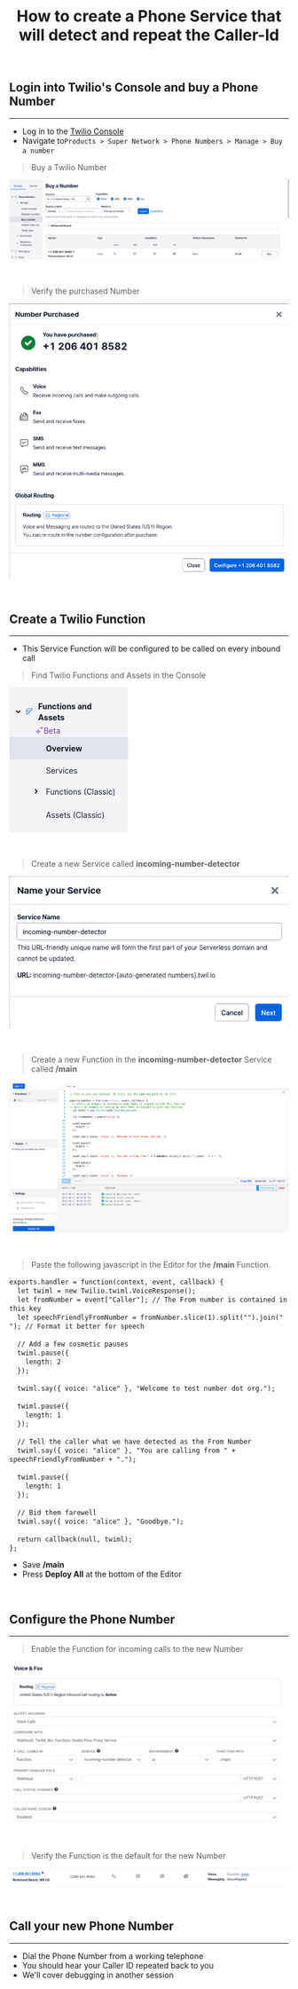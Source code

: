 
# **<center>How to create a Phone Service that will detect and repeat the Caller-Id</center>**

<br/>

## Login into Twilio's Console and buy a Phone Number

---

  * Log in to the [Twilio Console](https://console.twilio.com)
  * Navigate to`Products > Super Network > Phone Numbers > Manage > Buy a number`

  > Buy a Twilio Number

  [![Buy a Twilio Number](/assets/images/buy-a-twilio-number.png)](/assets/images/buy-a-twilio-number.png)

  <br/>

  > Verify the purchased Number

  ![Purchased Twilio Number](/assets/images/twilio-number-purchased.png)

<br/>

## Create a Twilio Function  

---

  * This Service Function will be configured to be called on every inbound call

  > Find Twilio Functions and Assets in the Console

  [![Find Twilio Functions and Assets in the Console](/assets/images/find-functions-and-assets.png)](/assets/images/find-functions-and-assets.png)

  <br/>

  > Create a new Service called **incoming-number-detector**

  [![Create a New Service](/assets/images/create-a-new-service.png)](/assets/images/create-a-new-service.png)
  
  <br/>

  > Create a new Function in the **incoming-number-detector** Service called **/main**

  [![Create a New Function called /main](/assets/images/create-a-new-main-function.png)](/assets/images/create-a-new-main-function.png)

  <br/>

  > Paste the following javascript in the Editor for the **/main** Function.

  ```
  exports.handler = function(context, event, callback) {  
    let twiml = new Twilio.twiml.VoiceResponse();        
    let fromNumber = event["Caller"]; // The From number is contained in this key 
    let speechFriendlyFromNumber = fromNumber.slice(1).split("").join(" "); // Format it better for speech

    // Add a few cosmetic pauses
    twiml.pause({
      length: 2
    });

    twiml.say({ voice: "alice" }, "Welcome to test number dot org.");

    twiml.pause({
      length: 1
    });

    // Tell the caller what we have detected as the From Number
    twiml.say({ voice: "alice" }, "You are calling from " + speechFriendlyFromNumber + ".");

    twiml.pause({
      length: 1
    });

    // Bid them farewell
    twiml.say({ voice: "alice" }, "Goodbye.");

    return callback(null, twiml);
  };    
  ```

  * Save **/main**
  * Press **Deploy All** at the bottom of the Editor

<br/>

## Configure the Phone Number

---

  > Enable the Function for incoming calls to the new Number

  [![Enable the Function for incoming calls to the new Number](/assets/images/enable-the-number-detector-function.png)](/assets/images/enable-the-number-detector-function.png)

  <br/>

  > Verify the Function is the default for the new Number

  [![Verify the function is the default for the Number](/assets/images/verify-the-function-is-the-default-for-the-number.png)](/assets/images/verify-the-function-is-the-default-for-the-number.png)

<br/>

## Call your new Phone Number

---

  * Dial the Phone Number from a working telephone
  * You should hear your Caller ID repeated back to you
  * We'll cover debugging in another session
